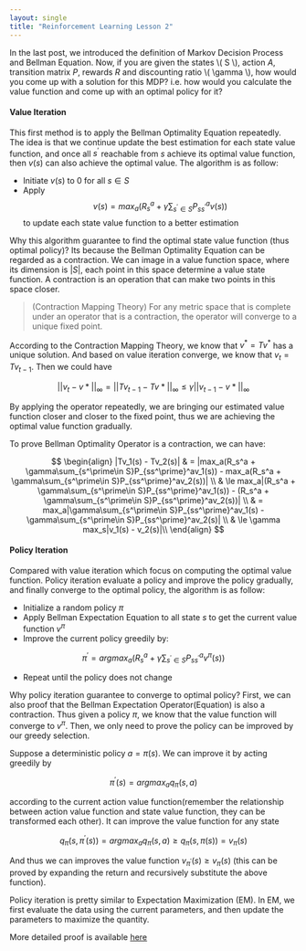 ```yaml
---
layout: single
title: "Reinforcement Learning Lesson 2"
---
```

In the last post, we introduced the definition of Markov Decision Process and Bellman Equation. Now, if you are given the states \\( S \\), action $A$, transition matrix $P$, rewards $R$ and discounting ratio \\( \gamma \\), how would you come up with a solution for this MDP? i.e. how would you calculate the value function and come up with an optimal policy for it?

#### Value Iteration
This first method is to apply the Bellman Optimality Equation repeatedly. The idea is that we continue update the best estimation for each state value function, and once all $s^\prime$ reachable from $s$ achieve its optimal value function, then $v(s)$ can also achieve the optimal value. The algorithm is as follow:
* Initiate $v(s)$ to 0 for all $s\in S$
* Apply
$$v(s) = max_a(R_s^a + \gamma\sum_{s^\prime\in S}P_{ss^\prime}^av(s))$$
to update each state value function to a better estimation

Why this algorithm guarantee to find the optimal state value function (thus optimal policy)? Its because the Bellman Optimality Equation can be regarded as a contraction. We can image in a value function space, where its dimension is $|S|$, each point in this space determine a value state function. A contraction is an operation that can make two points in this space closer.
> (Contraction Mapping Theory) For any metric space that is complete under an operator that is a contraction, the operator will converge to a unique fixed point.

According to the Contraction Mapping Theory, we know that $v^\ast=Tv^\ast$ has a unique solution. And based on value iteration converge, we know that $v_{t}=Tv_{t-1}$. Then we could have

$$
||v_t - v\ast||_\infty = ||Tv_{t-1} - Tv\ast||_\infty \le \gamma ||v_{t-1} - v\ast||_\infty
$$

By applying the operator repeatedly, we are bringing our estimated value function closer and closer to the fixed point, thus we are achieving the optimal value function gradually.

To prove Bellman Optimality Operator is a contraction, we can have:

$$
\begin{align}
|Tv_1(s) - Tv_2(s)|
& = |max_a(R_s^a + \gamma\sum_{s^\prime\in S}P_{ss^\prime}^av_1(s)) - max_a(R_s^a + \gamma\sum_{s^\prime\in S}P_{ss^\prime}^av_2(s))| \\
& \le max_a|(R_s^a + \gamma\sum_{s^\prime\in S}P_{ss^\prime}^av_1(s)) - (R_s^a + \gamma\sum_{s^\prime\in S}P_{ss^\prime}^av_2(s))| \\
& = max_a|\gamma\sum_{s^\prime\in S}P_{ss^\prime}^av_1(s) - \gamma\sum_{s^\prime\in S}P_{ss^\prime}^av_2(s)| \\
& \le \gamma max_s|v_1(s) - v_2(s)|\\
\end{align}
$$

#### Policy Iteration
Compared with value iteration which focus on computing the optimal value function. Policy iteration evaluate a policy and improve the policy gradually, and finally converge to the optimal policy, the algorithm is as follow:
* Initialize a random policy $\pi$
* Apply Bellman Expectation Equation to all state $s$ to get the current value function $v^\pi$
* Improve the current policy greedily by:

$$\pi^\prime = argmax_a (R_s^a + \gamma \sum_{s^\prime\in S}P_{ss^\prime}^av^\pi(s))$$

* Repeat until the policy does not change

Why policy iteration guarantee to converge to optimal policy? First, we can also proof that the Bellman Expectation Operator(Equation) is also a contraction. Thus given a policy $\pi$, we know that the value function will converge to $v^\pi$. Then, we only need to prove the policy can be improved by our greedy selection.

Suppose a deterministic policy $a = \pi(s)$. We can improve it by acting greedily by

$$\pi^\prime(s) = argmax_aq_\pi(s, a)$$

according to the current action value function(remember the relationship between action value function and state value function, they can be transformed each other). It can improve the value function for any state

$$q_\pi(s, \pi^\prime(s)) = argmax_a q_\pi(s, a) \ge q_\pi(s, \pi(s)) = v_\pi(s)$$

And thus we can improves the value function $v_{\pi^\prime}(s) \ge v_\pi(s)$ (this can be proved by expanding the return and recursively substitute the above function).

Policy iteration is pretty similar to Expectation Maximization (EM). In EM, we first evaluate the data using the current parameters, and then update the parameters to maximize the quantity.

More detailed proof is available [here](http://www.cs.cmu.edu/afs/cs/academic/class/15780-s16/www/slides/mdps.pdf)
